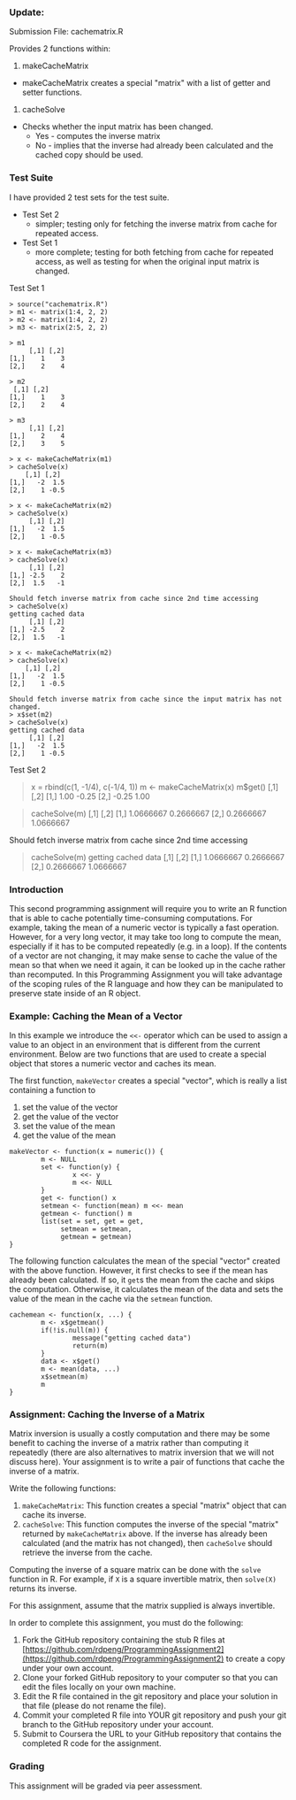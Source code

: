 ### Update:
Submission File: cachematrix.R

Provides 2 functions within: 
1.  makeCacheMatrix
   - makeCacheMatrix creates a special "matrix" with a list of getter and setter functions.
1.  cacheSolve
   - Checks whether the input matrix has been changed.
     * Yes - computes the inverse matrix
     * No - implies that the inverse had already been calculated and the cached copy should be used.


### Test Suite
I have provided 2 test sets for the test suite.
- Test Set 2
  * simpler; testing only for fetching the inverse matrix from cache for repeated access.
- Test Set 1 
  * more complete; testing for both fetching from cache for repeated access, as well as testing for when the original input matrix is changed.

Test Set 1
<!-- -->
	> source("cachematrix.R")
	> m1 <- matrix(1:4, 2, 2)
	> m2 <- matrix(1:4, 2, 2)
	> m3 <- matrix(2:5, 2, 2)

	> m1
	     [,1] [,2]
	[1,]    1    3
	[2,]    2    4

	> m2
     [,1] [,2]
	[1,]    1    3
	[2,]    2    4

	> m3
	     [,1] [,2]
	[1,]    2    4
	[2,]    3    5

	> x <- makeCacheMatrix(m1)
	> cacheSolve(x)
	    [,1] [,2]
	[1,]   -2  1.5
	[2,]    1 -0.5

	> x <- makeCacheMatrix(m2)
	> cacheSolve(x)
	     [,1] [,2]
	[1,]   -2  1.5
	[2,]    1 -0.5

	> x <- makeCacheMatrix(m3)
	> cacheSolve(x)
	     [,1] [,2]
	[1,] -2.5    2
	[2,]  1.5   -1

	Should fetch inverse matrix from cache since 2nd time accessing
	> cacheSolve(x)
	getting cached data
	     [,1] [,2]
	[1,] -2.5    2
	[2,]  1.5   -1

	> x <- makeCacheMatrix(m2)
	> cacheSolve(x)
	    [,1] [,2]
	[1,]   -2  1.5
	[2,]    1 -0.5

	Should fetch inverse matrix from cache since the input matrix has not changed.
	> x$set(m2)
	> cacheSolve(x)
	getting cached data
	     [,1] [,2]
	[1,]   -2  1.5
	[2,]    1 -0.5


Test Set 2
> x = rbind(c(1, -1/4), c(-1/4, 1))
> m <- makeCacheMatrix(x)
> m$get()
      [,1]  [,2]
[1,]  1.00 -0.25
[2,] -0.25  1.00

> cacheSolve(m)
          [,1]      [,2]
[1,] 1.0666667 0.2666667
[2,] 0.2666667 1.0666667

Should fetch inverse matrix from cache since 2nd time accessing
> cacheSolve(m)
getting cached data
          [,1]      [,2]
[1,] 1.0666667 0.2666667
[2,] 0.2666667 1.0666667


### Introduction

This second programming assignment will require you to write an R
function that is able to cache potentially time-consuming computations.
For example, taking the mean of a numeric vector is typically a fast
operation. However, for a very long vector, it may take too long to
compute the mean, especially if it has to be computed repeatedly (e.g.
in a loop). If the contents of a vector are not changing, it may make
sense to cache the value of the mean so that when we need it again, it
can be looked up in the cache rather than recomputed. In this
Programming Assignment you will take advantage of the scoping rules of
the R language and how they can be manipulated to preserve state inside
of an R object.

### Example: Caching the Mean of a Vector

In this example we introduce the `<<-` operator which can be used to
assign a value to an object in an environment that is different from the
current environment. Below are two functions that are used to create a
special object that stores a numeric vector and caches its mean.

The first function, `makeVector` creates a special "vector", which is
really a list containing a function to

1.  set the value of the vector
2.  get the value of the vector
3.  set the value of the mean
4.  get the value of the mean

<!-- -->

    makeVector <- function(x = numeric()) {
            m <- NULL
            set <- function(y) {
                    x <<- y
                    m <<- NULL
            }
            get <- function() x
            setmean <- function(mean) m <<- mean
            getmean <- function() m
            list(set = set, get = get,
                 setmean = setmean,
                 getmean = getmean)
    }

The following function calculates the mean of the special "vector"
created with the above function. However, it first checks to see if the
mean has already been calculated. If so, it `get`s the mean from the
cache and skips the computation. Otherwise, it calculates the mean of
the data and sets the value of the mean in the cache via the `setmean`
function.

    cachemean <- function(x, ...) {
            m <- x$getmean()
            if(!is.null(m)) {
                    message("getting cached data")
                    return(m)
            }
            data <- x$get()
            m <- mean(data, ...)
            x$setmean(m)
            m
    }

### Assignment: Caching the Inverse of a Matrix

Matrix inversion is usually a costly computation and there may be some
benefit to caching the inverse of a matrix rather than computing it
repeatedly (there are also alternatives to matrix inversion that we will
not discuss here). Your assignment is to write a pair of functions that
cache the inverse of a matrix.

Write the following functions:

1.  `makeCacheMatrix`: This function creates a special "matrix" object
    that can cache its inverse.
2.  `cacheSolve`: This function computes the inverse of the special
    "matrix" returned by `makeCacheMatrix` above. If the inverse has
    already been calculated (and the matrix has not changed), then
    `cacheSolve` should retrieve the inverse from the cache.

Computing the inverse of a square matrix can be done with the `solve`
function in R. For example, if `X` is a square invertible matrix, then
`solve(X)` returns its inverse.

For this assignment, assume that the matrix supplied is always
invertible.

In order to complete this assignment, you must do the following:

1.  Fork the GitHub repository containing the stub R files at
    [https://github.com/rdpeng/ProgrammingAssignment2](https://github.com/rdpeng/ProgrammingAssignment2)
    to create a copy under your own account.
2.  Clone your forked GitHub repository to your computer so that you can
    edit the files locally on your own machine.
3.  Edit the R file contained in the git repository and place your
    solution in that file (please do not rename the file).
4.  Commit your completed R file into YOUR git repository and push your
    git branch to the GitHub repository under your account.
5.  Submit to Coursera the URL to your GitHub repository that contains
    the completed R code for the assignment.

### Grading

This assignment will be graded via peer assessment.
